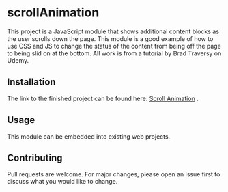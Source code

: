 # scrollAnimation


This project is a JavaScript module that shows additional content blocks as the user scrolls down the page.  This module is a good example of how to use CSS and JS to change the status of the content from being off the page to being slid on at the bottom.  All work is from a tutorial by Brad Traversy on Udemy.    

## Installation

The link to the finished project can be found here: [Scroll Animation](https://paolourciullo.github.io/scrollAnimation/) .



## Usage

This module can be embedded into existing web projects.  

## Contributing
Pull requests are welcome. For major changes, please open an issue first to discuss what you would like to change.

